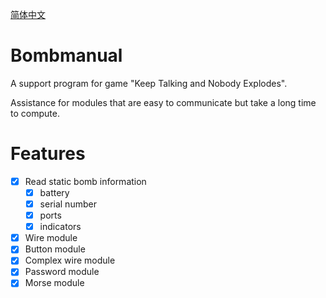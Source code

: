 <a href="README_zh_CN.md">简体中文</a>

# Bombmanual

A support program for game "Keep Talking and Nobody Explodes".

Assistance for modules that are easy to communicate but take a long time to compute.

# Features

- [x] Read static bomb information
  - [x] battery
  - [x] serial number
  - [x] ports
  - [x] indicators
- [x] Wire module
- [x] Button module
- [x] Complex wire module
- [x] Password module
- [x] Morse module
